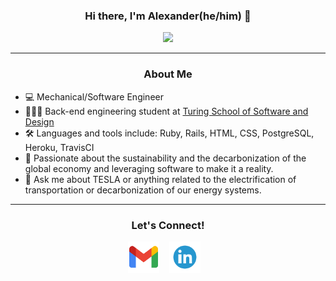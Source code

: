 <h3 align="center"> Hi there, I'm Alexander(he/him) 👋</h3>
<p align="center">
  <img src="https://github-readme-stats.vercel.app/api?username=brueck1988&show_icons=true&theme=dracula"/>
</p>

---
<h3 align="center">About Me</h3>
<p align="center">
  <ul>
    <li>
      💻  Mechanical/Software Engineer
    </li>
    <li>
        👩🏽‍💻  Back-end engineering student at <a href="https://turing.edu/"> Turing School of Software and Design</a>
    </li>
    <li>
      🛠  Languages and tools include: Ruby, Rails, HTML, CSS, PostgreSQL, Heroku, TravisCI
    </li>
    <li>
      🌱  Passionate about the sustainability and the decarbonization of the global economy and leveraging software to make it a reality.
    </li>
        <li>
       💬 Ask me about TESLA or anything related to the electrification of transportation or decarbonization of our energy systems.
    </li>
  </ul>
</p>

---

<h3 align="center">Let's Connect!</h3>

<p align="center">
  <a href="mailto:brueck1988@gmail.com" target="_blank"><img alt='turing logo' title='turing.edu' height="50" src="/gmail.png"></a> &nbsp;&nbsp;
  <a href="https://www.linkedin.com/in/brueck1988/" target="_blank"><img alt='turing logo' title='turing.edu' height="50" src="/linkedin.png"></a> &nbsp;&nbsp;
</p><br>

<!--
**brueck1988/brueck1988** is a ✨ _special_ ✨ repository because its `README.md` (this file) appears on your GitHub profile.

Here are some ideas to get you started:

- 🔭 I’m currently working on ...
- 🌱 I’m currently learning ...
- 👯 I’m looking to collaborate on ...
- 🤔 I’m looking for help with ...
- 💬 Ask me about ...
- 📫 How to reach me: ...
- 😄 Pronouns: ...
- ⚡ Fun fact: ...
-->
